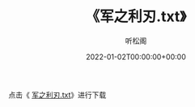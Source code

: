 ﻿---
title:  《军之利刃.txt》
date:   2022-01-02T00:00:00+00:00
author: 听松阁
layout: post
permalink: /军之利刃/
categories: 小说
tags: [小说]
---

点击《 [军之利刃.txt](http://img.660000.xyz/bookstukust/book/bntxt/10/军之利刃.txt)》进行下载